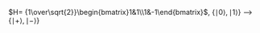 $H= {1\over\sqrt{2}}\begin{bmatrix}1&1\\1&-1\end{bmatrix}$, $\{\mid0\rangle,\mid1\rangle\}$ --> $\{\mid+\rangle,\mid-\rangle\}$